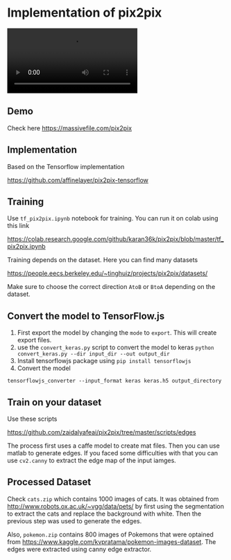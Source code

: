 # Implementation of pix2pix 

![alt text](https://github.com/Karan36k/pix2pix/blob/main/pix2pix.mp4)

## Demo 

Check here https://massivefile.com/pix2pix

## Implementation 

Based on the Tensorflow implementation 

https://github.com/affinelayer/pix2pix-tensorflow

## Training 

Use `tf_pix2pix.ipynb` notebook for training. You can run it on colab using this link 

https://colab.research.google.com/github/karan36k/pix2pix/blob/master/tf_pix2pix.ipynb

Training depends on the dataset. Here you can find many datasets 

https://people.eecs.berkeley.edu/~tinghuiz/projects/pix2pix/datasets/

Make sure to choose the correct direction `AtoB` or `BtoA` depending on the dataset. 

## Convert the model to TensorFlow.js 

1. First export the model by changing the `mode` to `export`. This will create export files. 
2. use the `convert_keras.py` script to convert the model to keras 
`python convert_keras.py --dir input_dir --out output_dir`
3. Install tensorflowjs package using 
`pip install tensorflowjs`
4. Convert the model  

`tensorflowjs_converter --input_format keras keras.h5 output_directory`

## Train on your dataset 

Use these scripts 

https://github.com/zaidalyafeai/pix2pix/tree/master/scripts/edges

The process first uses a caffe model to create mat files. Then you can use matlab to generate edges. If you faced some difficulties with that you can use `cv2.canny` to extract the edge map of the input iamges. 

## Processed Dataset 

Check `cats.zip` which contains 1000 images of cats. It was obtained from http://www.robots.ox.ac.uk/~vgg/data/pets/ by 
first using the segmentation to extract the cats and replace the background with white. Then the previous step was used 
to generate the edges. 

Also, `pokemon.zip` contains 800 images of Pokemons that were optained from https://www.kaggle.com/kvpratama/pokemon-images-dataset. The edges were extracted using canny edge extractor. 


